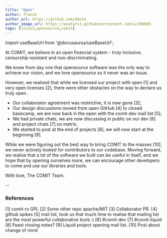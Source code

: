 ```yaml
---
title: "Open"
author: franck
author_url: https://github.com/d4nte
author_image_url: https://avatars1.githubusercontent.com/u/300805
tags: [vision,opensource,comit]
---
```


import useBaseUrl from '@docusaurus/useBaseUrl';

At COMIT, we believe in an open financial system - truly inclusive, censorship resistant and non-discriminating.

We knew from day one that opensource software was the only way to achieve our vision, and we love opensource so it never was an issue.

However, we realised that while we licensed our project with open [1] and very open licenses [2], there were other obstacles on the way to declare us truly open.

- Our collaborator agreement was restrictive, it is now gone [3];
- Our design discussions moved from open GitHub [4] to closed basecamp, we are now back in the open with the comit-dev mail list [5];
- We had private chats, we are now discussing in public on our dev [6] and project chats [7] on matrix;
- We started to post at the end of projects [8], we will now start at the beginning [9].
 
While we were figuring out the best way to bring COMIT to the masses [10], we never actively looked for contributors to our codebase.
Moving forward, we realise that a lot of the software we built can be useful in itself, and we hope that by opening ourselves more, we can encourage other developers to come and use our libraries and tools.

With love,
The COMIT Team. 

-- 

### References
 
[1] comit-rs GPL
[2] Some other repo apache/MIT
[3] Collaborator PR.
[4] github spikes
[5] mail list, took us that much time to realise that mailing list are the most powerful collaborative tools :)
[6] #comit-dev
[7] #comit-liquid
[8] Feast closing notes?
[9] Liquid project opening mail list.
[10] Post about change of mind
